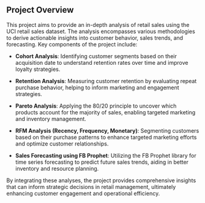 ## Project Overview

This project aims to provide an in-depth analysis of retail sales using the UCI retail sales dataset. The analysis encompasses various methodologies to derive actionable insights into customer behavior, sales trends, and forecasting. Key components of the project include:

- **Cohort Analysis**: Identifying customer segments based on their acquisition date to understand retention rates over time and improve loyalty strategies.

- **Retention Analysis**: Measuring customer retention by evaluating repeat purchase behavior, helping to inform marketing and engagement strategies.

- **Pareto Analysis**: Applying the 80/20 principle to uncover which products account for the majority of sales, enabling targeted marketing and inventory management.

- **RFM Analysis (Recency, Frequency, Monetary)**: Segmenting customers based on their purchase patterns to enhance targeted marketing efforts and optimize customer relationships.

- **Sales Forecasting using FB Prophet**: Utilizing the FB Prophet library for time series forecasting to predict future sales trends, aiding in better inventory and resource planning.

By integrating these analyses, the project provides comprehensive insights that can inform strategic decisions in retail management, ultimately enhancing customer engagement and operational efficiency.


